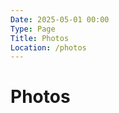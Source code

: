 ```yaml
---
Date: 2025-05-01 00:00
Type: Page
Title: Photos
Location: /photos
---
```


# Photos

[<script src="https://some.pics/by/luxury-format.js?count=1&alt"></script>](https://luxury-format.some.pics)

